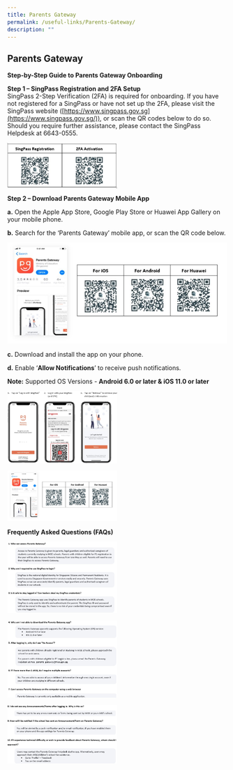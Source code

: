 ```yaml
---
title: Parents Gateway
permalink: /useful-links/Parents-Gateway/
description: ""
---
```

## Parents Gateway

**Step-by-Step Guide to Parents Gateway Onboarding**
  

**Step 1 – SingPass Registration and 2FA Setup**  
SingPass 2-Step Verification (2FA) is required for onboarding. If you have not registered for a SingPass or have not set up the 2FA, please visit the SingPass website ([https://www.singpass.gov.sg](https://www.singpass.gov.sg/)), or scan the QR codes below to do so. Should you require further assistance, 
please contact the SingPass Helpdesk at 6643-0555.

<img src="/images/singpass.jpeg" 
     style="width:50%" align = "center">
		 
**Step 2 – Download Parents Gateway Mobile App**

**a.** Open the Apple App Store, Google Play Store or Huawei App Gallery on your mobile phone.

**b.** Search for the ‘Parents Gateway’ mobile app, or scan the QR code below.

<img src="/images/parentsgateway.jpeg" 
     style="height:50%">

**c.** Download and install the app on your phone.  

**d.** Enable ‘**Allow Notifications**’ to receive push notifications.

**Note:** Supported OS Versions - **Android 6.0 or later & iOS 11.0 or later**

<img src="/images/parentsgateway1.jpeg" 
     style="width:50%">
		 
<img src="/images/parentsgateway.jpeg" 
     style="width:50%">
		 
**Frequently Asked Questions (FAQs)**

<img src="/images/faq1.jpeg" 
     style="width:50%">
		 
<img src="/images/faq2.jpeg" 
     style="width:50%">
		 
<img src="/images/faq3.jpeg" 
     style="width:50%">

